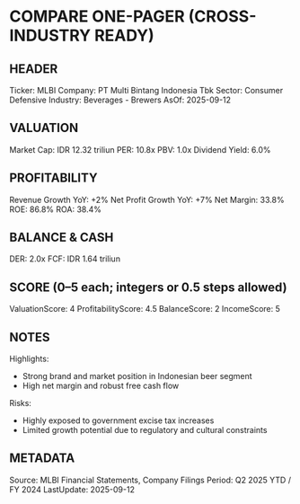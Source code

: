 # COMPARE ONE-PAGER (CROSS-INDUSTRY READY)

## HEADER
Ticker: MLBI
Company: PT Multi Bintang Indonesia Tbk
Sector: Consumer Defensive
Industry: Beverages - Brewers
AsOf: 2025-09-12

## VALUATION
Market Cap: IDR 12.32 triliun
PER: 10.8x
PBV: 1.0x
Dividend Yield: 6.0%

## PROFITABILITY
Revenue Growth YoY: +2%
Net Profit Growth YoY: +7%
Net Margin: 33.8%
ROE: 86.8%
ROA: 38.4%

## BALANCE & CASH
DER: 2.0x
FCF: IDR 1.64 triliun

## SCORE (0–5 each; integers or 0.5 steps allowed)
ValuationScore: 4
ProfitabilityScore: 4.5
BalanceScore: 2
IncomeScore: 5

## NOTES
Highlights:
- Strong brand and market position in Indonesian beer segment
- High net margin and robust free cash flow

Risks:
- Highly exposed to government excise tax increases
- Limited growth potential due to regulatory and cultural constraints

## METADATA
Source: MLBI Financial Statements, Company Filings
Period: Q2 2025 YTD / FY 2024
LastUpdate: 2025-09-12